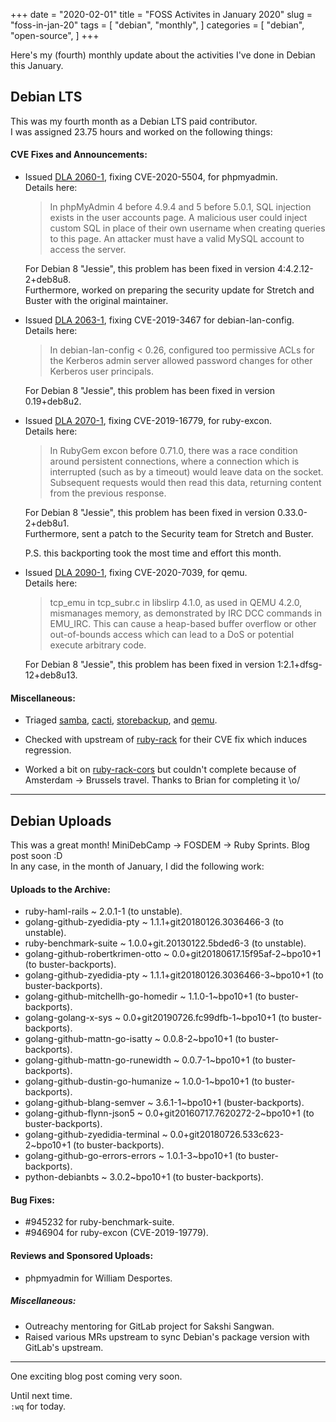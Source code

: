 +++
date = "2020-02-01"
title = "FOSS Activites in January 2020"
slug = "foss-in-jan-20"
tags = [
    "debian",
    "monthly",
]
categories = [
    "debian",
    "open-source",
]
+++

Here's my (fourth) monthly update about the activities I've done in Debian this January.

## Debian LTS

This was my fourth month as a Debian LTS paid contributor.  
I was assigned 23.75 hours and worked on the following things:  

#### CVE Fixes and Announcements:

- Issued [DLA 2060-1](https://lists.debian.org/debian-lts-announce/2020/01/msg00011.html), fixing CVE-2020-5504, for phpmyadmin.  
  Details here:
  >  In phpMyAdmin 4 before 4.9.4 and 5 before 5.0.1, SQL injection exists in the user accounts page. A malicious user could inject custom SQL in place of their own username when creating queries to this page. An attacker must have a valid MySQL account to access the server.  

  For Debian 8 "Jessie", this problem has been fixed in version 4:4.2.12-2+deb8u8.  
  Furthermore, worked on preparing the security update for Stretch and Buster with the original maintainer.  

- Issued [DLA 2063-1](https://lists.debian.org/debian-lts-announce/2020/01/msg00012.html), fixing CVE-2019-3467 for debian-lan-config.  
  Details here:
  > In debian-lan-config < 0.26, configured too permissive ACLs for the Kerberos admin server allowed password changes for other Kerberos user principals.  

  For Debian 8 "Jessie", this problem has been fixed in version 0.19+deb8u2.  

- Issued [DLA 2070-1](https://lists.debian.org/debian-lts-announce/2020/01/msg00015.html), fixing CVE-2019-16779, for ruby-excon.  
  Details here:
  > In RubyGem excon before 0.71.0, there was a race condition around persistent connections, where a connection which is interrupted (such as by a timeout) would leave data on the socket. Subsequent requests would then read this data, returning content from the previous response.

  For Debian 8 "Jessie", this problem has been fixed in version 0.33.0-2+deb8u1.  
  Furthermore, sent a patch to the Security team for Stretch and Buster.  

  P.S. this backporting took the most time and effort this month.

- Issued [DLA 2090-1](https://lists.debian.org/debian-lts-announce/2020/01/msg00036.html), fixing CVE-2020-7039, for qemu.  
  Details here:
  > tcp_emu in tcp_subr.c in libslirp 4.1.0, as used in QEMU 4.2.0, mismanages memory, as demonstrated by IRC DCC commands in EMU_IRC. This can cause a heap-based buffer overflow or other out-of-bounds access which can lead to a DoS or potential execute arbitrary code.  

  For Debian 8 "Jessie", this problem has been fixed in version 1:2.1+dfsg-12+deb8u13.  

#### Miscellaneous:

- Triaged [samba](https://tracker.debian.org/pkg/samba), [cacti](https://tracker.debian.org/pkg/cacti), [storebackup](https://tracker.debian.org/pkg/storebackup), and [qemu](https://tracker.debian.org/pkg/qemu).  

- Checked with upstream of [ruby-rack](https://tracker.debian.org/pkg/ruby-rack) for their CVE fix which induces regression.  

- Worked a bit on [ruby-rack-cors](https://tracker.debian.org/pkg/ruby-rack-cors) but couldn't complete because of Amsterdam -> Brussels travel. Thanks to Brian for completing it \o/  

---

## Debian Uploads

This was a great month! MiniDebCamp -> FOSDEM -> Ruby Sprints. Blog post soon :D  
In any case, in the month of January, I did the following work:

#### Uploads to the Archive:

- ruby-haml-rails ~ 2.0.1-1 (to unstable).  
- golang-github-zyedidia-pty ~ 1.1.1+git20180126.3036466-3 (to unstable).  
- ruby-benchmark-suite ~ 1.0.0+git.20130122.5bded6-3 (to unstable).  
- golang-github-robertkrimen-otto ~ 0.0+git20180617.15f95af-2~bpo10+1 (to buster-backports).  
- golang-github-zyedidia-pty ~ 1.1.1+git20180126.3036466-3~bpo10+1 (to buster-backports).  
- golang-github-mitchellh-go-homedir ~ 1.1.0-1~bpo10+1 (to buster-backports).  
- golang-golang-x-sys ~ 0.0+git20190726.fc99dfb-1~bpo10+1 (to buster-backports).  
- golang-github-mattn-go-isatty ~ 0.0.8-2~bpo10+1 (to buster-backports).  
- golang-github-mattn-go-runewidth ~ 0.0.7-1~bpo10+1 (to buster-backports).  
- golang-github-dustin-go-humanize ~ 1.0.0-1~bpo10+1 (to buster-backports).  
- golang-github-blang-semver ~ 3.6.1-1~bpo10+1 (buster-backports).
- golang-github-flynn-json5 ~ 0.0+git20160717.7620272-2~bpo10+1 (to buster-backports).  
- golang-github-zyedidia-terminal ~ 0.0+git20180726.533c623-2~bpo10+1 (to buster-backports).  
- golang-github-go-errors-errors ~ 1.0.1-3~bpo10+1 (to buster-backports).  
- python-debianbts ~ 3.0.2~bpo10+1 (to buster-backports).  

#### Bug Fixes:

- #945232 for ruby-benchmark-suite.  
- #946904 for ruby-excon (CVE-2019-19779).  

#### Reviews and Sponsored Uploads:

- phpmyadmin for William Desportes.  

##### Miscellaneous:

- Outreachy mentoring for GitLab project for Sakshi Sangwan.  
- Raised various MRs upstream to sync Debian's package version with GitLab's upstream.  

---

One exciting blog post coming very soon.  

Until next time.  
`:wq` for today.

